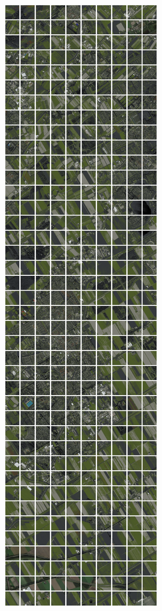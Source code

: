 <html>
<div>
<img src="https://github.com/HakkaTjakka/NL_TILE_MAP/blob/main/18/613/-1053/r.6130.-10530.png" height="44" width="44">
<img src="https://github.com/HakkaTjakka/NL_TILE_MAP/blob/main/18/613/-1053/r.6131.-10530.png" height="44" width="44">
<img src="https://github.com/HakkaTjakka/NL_TILE_MAP/blob/main/18/613/-1053/r.6132.-10530.png" height="44" width="44">
<img src="https://github.com/HakkaTjakka/NL_TILE_MAP/blob/main/18/613/-1053/r.6133.-10530.png" height="44" width="44">
<img src="https://github.com/HakkaTjakka/NL_TILE_MAP/blob/main/18/613/-1053/r.6134.-10530.png" height="44" width="44">
<img src="https://github.com/HakkaTjakka/NL_TILE_MAP/blob/main/18/613/-1053/r.6135.-10530.png" height="44" width="44">
<img src="https://github.com/HakkaTjakka/NL_TILE_MAP/blob/main/18/613/-1053/r.6136.-10530.png" height="44" width="44">
<img src="https://github.com/HakkaTjakka/NL_TILE_MAP/blob/main/18/613/-1053/r.6137.-10530.png" height="44" width="44">
<img src="https://github.com/HakkaTjakka/NL_TILE_MAP/blob/main/18/613/-1053/r.6138.-10530.png" height="44" width="44">
<img src="https://github.com/HakkaTjakka/NL_TILE_MAP/blob/main/18/613/-1053/r.6139.-10530.png" height="44" width="44">
<img src="https://github.com/HakkaTjakka/NL_TILE_MAP/blob/main/18/614/-1053/r.6140.-10530.png" height="44" width="44">
<img src="https://github.com/HakkaTjakka/NL_TILE_MAP/blob/main/18/614/-1053/r.6141.-10530.png" height="44" width="44">
<img src="https://github.com/HakkaTjakka/NL_TILE_MAP/blob/main/18/614/-1053/r.6142.-10530.png" height="44" width="44">
<img src="https://github.com/HakkaTjakka/NL_TILE_MAP/blob/main/18/614/-1053/r.6143.-10530.png" height="44" width="44">
<img src="https://github.com/HakkaTjakka/NL_TILE_MAP/blob/main/18/614/-1053/r.6144.-10530.png" height="44" width="44">
<img src="https://github.com/HakkaTjakka/NL_TILE_MAP/blob/main/18/614/-1053/r.6145.-10530.png" height="44" width="44">
<img src="https://github.com/HakkaTjakka/NL_TILE_MAP/blob/main/18/614/-1053/r.6146.-10530.png" height="44" width="44">
<img src="https://github.com/HakkaTjakka/NL_TILE_MAP/blob/main/18/614/-1053/r.6147.-10530.png" height="44" width="44">
<img src="https://github.com/HakkaTjakka/NL_TILE_MAP/blob/main/18/614/-1053/r.6148.-10530.png" height="44" width="44">
<img src="https://github.com/HakkaTjakka/NL_TILE_MAP/blob/main/18/614/-1053/r.6149.-10530.png" height="44" width="44">
<br>
<img src="https://github.com/HakkaTjakka/NL_TILE_MAP/blob/main/18/613/-1053/r.6130.-10529.png" height="44" width="44">
<img src="https://github.com/HakkaTjakka/NL_TILE_MAP/blob/main/18/613/-1053/r.6131.-10529.png" height="44" width="44">
<img src="https://github.com/HakkaTjakka/NL_TILE_MAP/blob/main/18/613/-1053/r.6132.-10529.png" height="44" width="44">
<img src="https://github.com/HakkaTjakka/NL_TILE_MAP/blob/main/18/613/-1053/r.6133.-10529.png" height="44" width="44">
<img src="https://github.com/HakkaTjakka/NL_TILE_MAP/blob/main/18/613/-1053/r.6134.-10529.png" height="44" width="44">
<img src="https://github.com/HakkaTjakka/NL_TILE_MAP/blob/main/18/613/-1053/r.6135.-10529.png" height="44" width="44">
<img src="https://github.com/HakkaTjakka/NL_TILE_MAP/blob/main/18/613/-1053/r.6136.-10529.png" height="44" width="44">
<img src="https://github.com/HakkaTjakka/NL_TILE_MAP/blob/main/18/613/-1053/r.6137.-10529.png" height="44" width="44">
<img src="https://github.com/HakkaTjakka/NL_TILE_MAP/blob/main/18/613/-1053/r.6138.-10529.png" height="44" width="44">
<img src="https://github.com/HakkaTjakka/NL_TILE_MAP/blob/main/18/613/-1053/r.6139.-10529.png" height="44" width="44">
<img src="https://github.com/HakkaTjakka/NL_TILE_MAP/blob/main/18/614/-1053/r.6140.-10529.png" height="44" width="44">
<img src="https://github.com/HakkaTjakka/NL_TILE_MAP/blob/main/18/614/-1053/r.6141.-10529.png" height="44" width="44">
<img src="https://github.com/HakkaTjakka/NL_TILE_MAP/blob/main/18/614/-1053/r.6142.-10529.png" height="44" width="44">
<img src="https://github.com/HakkaTjakka/NL_TILE_MAP/blob/main/18/614/-1053/r.6143.-10529.png" height="44" width="44">
<img src="https://github.com/HakkaTjakka/NL_TILE_MAP/blob/main/18/614/-1053/r.6144.-10529.png" height="44" width="44">
<img src="https://github.com/HakkaTjakka/NL_TILE_MAP/blob/main/18/614/-1053/r.6145.-10529.png" height="44" width="44">
<img src="https://github.com/HakkaTjakka/NL_TILE_MAP/blob/main/18/614/-1053/r.6146.-10529.png" height="44" width="44">
<img src="https://github.com/HakkaTjakka/NL_TILE_MAP/blob/main/18/614/-1053/r.6147.-10529.png" height="44" width="44">
<img src="https://github.com/HakkaTjakka/NL_TILE_MAP/blob/main/18/614/-1053/r.6148.-10529.png" height="44" width="44">
<img src="https://github.com/HakkaTjakka/NL_TILE_MAP/blob/main/18/614/-1053/r.6149.-10529.png" height="44" width="44">
<br>
<img src="https://github.com/HakkaTjakka/NL_TILE_MAP/blob/main/18/613/-1053/r.6130.-10528.png" height="44" width="44">
<img src="https://github.com/HakkaTjakka/NL_TILE_MAP/blob/main/18/613/-1053/r.6131.-10528.png" height="44" width="44">
<img src="https://github.com/HakkaTjakka/NL_TILE_MAP/blob/main/18/613/-1053/r.6132.-10528.png" height="44" width="44">
<img src="https://github.com/HakkaTjakka/NL_TILE_MAP/blob/main/18/613/-1053/r.6133.-10528.png" height="44" width="44">
<img src="https://github.com/HakkaTjakka/NL_TILE_MAP/blob/main/18/613/-1053/r.6134.-10528.png" height="44" width="44">
<img src="https://github.com/HakkaTjakka/NL_TILE_MAP/blob/main/18/613/-1053/r.6135.-10528.png" height="44" width="44">
<img src="https://github.com/HakkaTjakka/NL_TILE_MAP/blob/main/18/613/-1053/r.6136.-10528.png" height="44" width="44">
<img src="https://github.com/HakkaTjakka/NL_TILE_MAP/blob/main/18/613/-1053/r.6137.-10528.png" height="44" width="44">
<img src="https://github.com/HakkaTjakka/NL_TILE_MAP/blob/main/18/613/-1053/r.6138.-10528.png" height="44" width="44">
<img src="https://github.com/HakkaTjakka/NL_TILE_MAP/blob/main/18/613/-1053/r.6139.-10528.png" height="44" width="44">
<img src="https://github.com/HakkaTjakka/NL_TILE_MAP/blob/main/18/614/-1053/r.6140.-10528.png" height="44" width="44">
<img src="https://github.com/HakkaTjakka/NL_TILE_MAP/blob/main/18/614/-1053/r.6141.-10528.png" height="44" width="44">
<img src="https://github.com/HakkaTjakka/NL_TILE_MAP/blob/main/18/614/-1053/r.6142.-10528.png" height="44" width="44">
<img src="https://github.com/HakkaTjakka/NL_TILE_MAP/blob/main/18/614/-1053/r.6143.-10528.png" height="44" width="44">
<img src="https://github.com/HakkaTjakka/NL_TILE_MAP/blob/main/18/614/-1053/r.6144.-10528.png" height="44" width="44">
<img src="https://github.com/HakkaTjakka/NL_TILE_MAP/blob/main/18/614/-1053/r.6145.-10528.png" height="44" width="44">
<img src="https://github.com/HakkaTjakka/NL_TILE_MAP/blob/main/18/614/-1053/r.6146.-10528.png" height="44" width="44">
<img src="https://github.com/HakkaTjakka/NL_TILE_MAP/blob/main/18/614/-1053/r.6147.-10528.png" height="44" width="44">
<img src="https://github.com/HakkaTjakka/NL_TILE_MAP/blob/main/18/614/-1053/r.6148.-10528.png" height="44" width="44">
<img src="https://github.com/HakkaTjakka/NL_TILE_MAP/blob/main/18/614/-1053/r.6149.-10528.png" height="44" width="44">
<br>
<img src="https://github.com/HakkaTjakka/NL_TILE_MAP/blob/main/18/613/-1053/r.6130.-10527.png" height="44" width="44">
<img src="https://github.com/HakkaTjakka/NL_TILE_MAP/blob/main/18/613/-1053/r.6131.-10527.png" height="44" width="44">
<img src="https://github.com/HakkaTjakka/NL_TILE_MAP/blob/main/18/613/-1053/r.6132.-10527.png" height="44" width="44">
<img src="https://github.com/HakkaTjakka/NL_TILE_MAP/blob/main/18/613/-1053/r.6133.-10527.png" height="44" width="44">
<img src="https://github.com/HakkaTjakka/NL_TILE_MAP/blob/main/18/613/-1053/r.6134.-10527.png" height="44" width="44">
<img src="https://github.com/HakkaTjakka/NL_TILE_MAP/blob/main/18/613/-1053/r.6135.-10527.png" height="44" width="44">
<img src="https://github.com/HakkaTjakka/NL_TILE_MAP/blob/main/18/613/-1053/r.6136.-10527.png" height="44" width="44">
<img src="https://github.com/HakkaTjakka/NL_TILE_MAP/blob/main/18/613/-1053/r.6137.-10527.png" height="44" width="44">
<img src="https://github.com/HakkaTjakka/NL_TILE_MAP/blob/main/18/613/-1053/r.6138.-10527.png" height="44" width="44">
<img src="https://github.com/HakkaTjakka/NL_TILE_MAP/blob/main/18/613/-1053/r.6139.-10527.png" height="44" width="44">
<img src="https://github.com/HakkaTjakka/NL_TILE_MAP/blob/main/18/614/-1053/r.6140.-10527.png" height="44" width="44">
<img src="https://github.com/HakkaTjakka/NL_TILE_MAP/blob/main/18/614/-1053/r.6141.-10527.png" height="44" width="44">
<img src="https://github.com/HakkaTjakka/NL_TILE_MAP/blob/main/18/614/-1053/r.6142.-10527.png" height="44" width="44">
<img src="https://github.com/HakkaTjakka/NL_TILE_MAP/blob/main/18/614/-1053/r.6143.-10527.png" height="44" width="44">
<img src="https://github.com/HakkaTjakka/NL_TILE_MAP/blob/main/18/614/-1053/r.6144.-10527.png" height="44" width="44">
<img src="https://github.com/HakkaTjakka/NL_TILE_MAP/blob/main/18/614/-1053/r.6145.-10527.png" height="44" width="44">
<img src="https://github.com/HakkaTjakka/NL_TILE_MAP/blob/main/18/614/-1053/r.6146.-10527.png" height="44" width="44">
<img src="https://github.com/HakkaTjakka/NL_TILE_MAP/blob/main/18/614/-1053/r.6147.-10527.png" height="44" width="44">
<img src="https://github.com/HakkaTjakka/NL_TILE_MAP/blob/main/18/614/-1053/r.6148.-10527.png" height="44" width="44">
<img src="https://github.com/HakkaTjakka/NL_TILE_MAP/blob/main/18/614/-1053/r.6149.-10527.png" height="44" width="44">
<br>
<img src="https://github.com/HakkaTjakka/NL_TILE_MAP/blob/main/18/613/-1053/r.6130.-10526.png" height="44" width="44">
<img src="https://github.com/HakkaTjakka/NL_TILE_MAP/blob/main/18/613/-1053/r.6131.-10526.png" height="44" width="44">
<img src="https://github.com/HakkaTjakka/NL_TILE_MAP/blob/main/18/613/-1053/r.6132.-10526.png" height="44" width="44">
<img src="https://github.com/HakkaTjakka/NL_TILE_MAP/blob/main/18/613/-1053/r.6133.-10526.png" height="44" width="44">
<img src="https://github.com/HakkaTjakka/NL_TILE_MAP/blob/main/18/613/-1053/r.6134.-10526.png" height="44" width="44">
<img src="https://github.com/HakkaTjakka/NL_TILE_MAP/blob/main/18/613/-1053/r.6135.-10526.png" height="44" width="44">
<img src="https://github.com/HakkaTjakka/NL_TILE_MAP/blob/main/18/613/-1053/r.6136.-10526.png" height="44" width="44">
<img src="https://github.com/HakkaTjakka/NL_TILE_MAP/blob/main/18/613/-1053/r.6137.-10526.png" height="44" width="44">
<img src="https://github.com/HakkaTjakka/NL_TILE_MAP/blob/main/18/613/-1053/r.6138.-10526.png" height="44" width="44">
<img src="https://github.com/HakkaTjakka/NL_TILE_MAP/blob/main/18/613/-1053/r.6139.-10526.png" height="44" width="44">
<img src="https://github.com/HakkaTjakka/NL_TILE_MAP/blob/main/18/614/-1053/r.6140.-10526.png" height="44" width="44">
<img src="https://github.com/HakkaTjakka/NL_TILE_MAP/blob/main/18/614/-1053/r.6141.-10526.png" height="44" width="44">
<img src="https://github.com/HakkaTjakka/NL_TILE_MAP/blob/main/18/614/-1053/r.6142.-10526.png" height="44" width="44">
<img src="https://github.com/HakkaTjakka/NL_TILE_MAP/blob/main/18/614/-1053/r.6143.-10526.png" height="44" width="44">
<img src="https://github.com/HakkaTjakka/NL_TILE_MAP/blob/main/18/614/-1053/r.6144.-10526.png" height="44" width="44">
<img src="https://github.com/HakkaTjakka/NL_TILE_MAP/blob/main/18/614/-1053/r.6145.-10526.png" height="44" width="44">
<img src="https://github.com/HakkaTjakka/NL_TILE_MAP/blob/main/18/614/-1053/r.6146.-10526.png" height="44" width="44">
<img src="https://github.com/HakkaTjakka/NL_TILE_MAP/blob/main/18/614/-1053/r.6147.-10526.png" height="44" width="44">
<img src="https://github.com/HakkaTjakka/NL_TILE_MAP/blob/main/18/614/-1053/r.6148.-10526.png" height="44" width="44">
<img src="https://github.com/HakkaTjakka/NL_TILE_MAP/blob/main/18/614/-1053/r.6149.-10526.png" height="44" width="44">
<br>
<img src="https://github.com/HakkaTjakka/NL_TILE_MAP/blob/main/18/613/-1053/r.6130.-10525.png" height="44" width="44">
<img src="https://github.com/HakkaTjakka/NL_TILE_MAP/blob/main/18/613/-1053/r.6131.-10525.png" height="44" width="44">
<img src="https://github.com/HakkaTjakka/NL_TILE_MAP/blob/main/18/613/-1053/r.6132.-10525.png" height="44" width="44">
<img src="https://github.com/HakkaTjakka/NL_TILE_MAP/blob/main/18/613/-1053/r.6133.-10525.png" height="44" width="44">
<img src="https://github.com/HakkaTjakka/NL_TILE_MAP/blob/main/18/613/-1053/r.6134.-10525.png" height="44" width="44">
<img src="https://github.com/HakkaTjakka/NL_TILE_MAP/blob/main/18/613/-1053/r.6135.-10525.png" height="44" width="44">
<img src="https://github.com/HakkaTjakka/NL_TILE_MAP/blob/main/18/613/-1053/r.6136.-10525.png" height="44" width="44">
<img src="https://github.com/HakkaTjakka/NL_TILE_MAP/blob/main/18/613/-1053/r.6137.-10525.png" height="44" width="44">
<img src="https://github.com/HakkaTjakka/NL_TILE_MAP/blob/main/18/613/-1053/r.6138.-10525.png" height="44" width="44">
<img src="https://github.com/HakkaTjakka/NL_TILE_MAP/blob/main/18/613/-1053/r.6139.-10525.png" height="44" width="44">
<img src="https://github.com/HakkaTjakka/NL_TILE_MAP/blob/main/18/614/-1053/r.6140.-10525.png" height="44" width="44">
<img src="https://github.com/HakkaTjakka/NL_TILE_MAP/blob/main/18/614/-1053/r.6141.-10525.png" height="44" width="44">
<img src="https://github.com/HakkaTjakka/NL_TILE_MAP/blob/main/18/614/-1053/r.6142.-10525.png" height="44" width="44">
<img src="https://github.com/HakkaTjakka/NL_TILE_MAP/blob/main/18/614/-1053/r.6143.-10525.png" height="44" width="44">
<img src="https://github.com/HakkaTjakka/NL_TILE_MAP/blob/main/18/614/-1053/r.6144.-10525.png" height="44" width="44">
<img src="https://github.com/HakkaTjakka/NL_TILE_MAP/blob/main/18/614/-1053/r.6145.-10525.png" height="44" width="44">
<img src="https://github.com/HakkaTjakka/NL_TILE_MAP/blob/main/18/614/-1053/r.6146.-10525.png" height="44" width="44">
<img src="https://github.com/HakkaTjakka/NL_TILE_MAP/blob/main/18/614/-1053/r.6147.-10525.png" height="44" width="44">
<img src="https://github.com/HakkaTjakka/NL_TILE_MAP/blob/main/18/614/-1053/r.6148.-10525.png" height="44" width="44">
<img src="https://github.com/HakkaTjakka/NL_TILE_MAP/blob/main/18/614/-1053/r.6149.-10525.png" height="44" width="44">
<br>
<img src="https://github.com/HakkaTjakka/NL_TILE_MAP/blob/main/18/613/-1053/r.6130.-10524.png" height="44" width="44">
<img src="https://github.com/HakkaTjakka/NL_TILE_MAP/blob/main/18/613/-1053/r.6131.-10524.png" height="44" width="44">
<img src="https://github.com/HakkaTjakka/NL_TILE_MAP/blob/main/18/613/-1053/r.6132.-10524.png" height="44" width="44">
<img src="https://github.com/HakkaTjakka/NL_TILE_MAP/blob/main/18/613/-1053/r.6133.-10524.png" height="44" width="44">
<img src="https://github.com/HakkaTjakka/NL_TILE_MAP/blob/main/18/613/-1053/r.6134.-10524.png" height="44" width="44">
<img src="https://github.com/HakkaTjakka/NL_TILE_MAP/blob/main/18/613/-1053/r.6135.-10524.png" height="44" width="44">
<img src="https://github.com/HakkaTjakka/NL_TILE_MAP/blob/main/18/613/-1053/r.6136.-10524.png" height="44" width="44">
<img src="https://github.com/HakkaTjakka/NL_TILE_MAP/blob/main/18/613/-1053/r.6137.-10524.png" height="44" width="44">
<img src="https://github.com/HakkaTjakka/NL_TILE_MAP/blob/main/18/613/-1053/r.6138.-10524.png" height="44" width="44">
<img src="https://github.com/HakkaTjakka/NL_TILE_MAP/blob/main/18/613/-1053/r.6139.-10524.png" height="44" width="44">
<img src="https://github.com/HakkaTjakka/NL_TILE_MAP/blob/main/18/614/-1053/r.6140.-10524.png" height="44" width="44">
<img src="https://github.com/HakkaTjakka/NL_TILE_MAP/blob/main/18/614/-1053/r.6141.-10524.png" height="44" width="44">
<img src="https://github.com/HakkaTjakka/NL_TILE_MAP/blob/main/18/614/-1053/r.6142.-10524.png" height="44" width="44">
<img src="https://github.com/HakkaTjakka/NL_TILE_MAP/blob/main/18/614/-1053/r.6143.-10524.png" height="44" width="44">
<img src="https://github.com/HakkaTjakka/NL_TILE_MAP/blob/main/18/614/-1053/r.6144.-10524.png" height="44" width="44">
<img src="https://github.com/HakkaTjakka/NL_TILE_MAP/blob/main/18/614/-1053/r.6145.-10524.png" height="44" width="44">
<img src="https://github.com/HakkaTjakka/NL_TILE_MAP/blob/main/18/614/-1053/r.6146.-10524.png" height="44" width="44">
<img src="https://github.com/HakkaTjakka/NL_TILE_MAP/blob/main/18/614/-1053/r.6147.-10524.png" height="44" width="44">
<img src="https://github.com/HakkaTjakka/NL_TILE_MAP/blob/main/18/614/-1053/r.6148.-10524.png" height="44" width="44">
<img src="https://github.com/HakkaTjakka/NL_TILE_MAP/blob/main/18/614/-1053/r.6149.-10524.png" height="44" width="44">
<br>
<img src="https://github.com/HakkaTjakka/NL_TILE_MAP/blob/main/18/613/-1053/r.6130.-10523.png" height="44" width="44">
<img src="https://github.com/HakkaTjakka/NL_TILE_MAP/blob/main/18/613/-1053/r.6131.-10523.png" height="44" width="44">
<img src="https://github.com/HakkaTjakka/NL_TILE_MAP/blob/main/18/613/-1053/r.6132.-10523.png" height="44" width="44">
<img src="https://github.com/HakkaTjakka/NL_TILE_MAP/blob/main/18/613/-1053/r.6133.-10523.png" height="44" width="44">
<img src="https://github.com/HakkaTjakka/NL_TILE_MAP/blob/main/18/613/-1053/r.6134.-10523.png" height="44" width="44">
<img src="https://github.com/HakkaTjakka/NL_TILE_MAP/blob/main/18/613/-1053/r.6135.-10523.png" height="44" width="44">
<img src="https://github.com/HakkaTjakka/NL_TILE_MAP/blob/main/18/613/-1053/r.6136.-10523.png" height="44" width="44">
<img src="https://github.com/HakkaTjakka/NL_TILE_MAP/blob/main/18/613/-1053/r.6137.-10523.png" height="44" width="44">
<img src="https://github.com/HakkaTjakka/NL_TILE_MAP/blob/main/18/613/-1053/r.6138.-10523.png" height="44" width="44">
<img src="https://github.com/HakkaTjakka/NL_TILE_MAP/blob/main/18/613/-1053/r.6139.-10523.png" height="44" width="44">
<img src="https://github.com/HakkaTjakka/NL_TILE_MAP/blob/main/18/614/-1053/r.6140.-10523.png" height="44" width="44">
<img src="https://github.com/HakkaTjakka/NL_TILE_MAP/blob/main/18/614/-1053/r.6141.-10523.png" height="44" width="44">
<img src="https://github.com/HakkaTjakka/NL_TILE_MAP/blob/main/18/614/-1053/r.6142.-10523.png" height="44" width="44">
<img src="https://github.com/HakkaTjakka/NL_TILE_MAP/blob/main/18/614/-1053/r.6143.-10523.png" height="44" width="44">
<img src="https://github.com/HakkaTjakka/NL_TILE_MAP/blob/main/18/614/-1053/r.6144.-10523.png" height="44" width="44">
<img src="https://github.com/HakkaTjakka/NL_TILE_MAP/blob/main/18/614/-1053/r.6145.-10523.png" height="44" width="44">
<img src="https://github.com/HakkaTjakka/NL_TILE_MAP/blob/main/18/614/-1053/r.6146.-10523.png" height="44" width="44">
<img src="https://github.com/HakkaTjakka/NL_TILE_MAP/blob/main/18/614/-1053/r.6147.-10523.png" height="44" width="44">
<img src="https://github.com/HakkaTjakka/NL_TILE_MAP/blob/main/18/614/-1053/r.6148.-10523.png" height="44" width="44">
<img src="https://github.com/HakkaTjakka/NL_TILE_MAP/blob/main/18/614/-1053/r.6149.-10523.png" height="44" width="44">
<br>
<img src="https://github.com/HakkaTjakka/NL_TILE_MAP/blob/main/18/613/-1053/r.6130.-10522.png" height="44" width="44">
<img src="https://github.com/HakkaTjakka/NL_TILE_MAP/blob/main/18/613/-1053/r.6131.-10522.png" height="44" width="44">
<img src="https://github.com/HakkaTjakka/NL_TILE_MAP/blob/main/18/613/-1053/r.6132.-10522.png" height="44" width="44">
<img src="https://github.com/HakkaTjakka/NL_TILE_MAP/blob/main/18/613/-1053/r.6133.-10522.png" height="44" width="44">
<img src="https://github.com/HakkaTjakka/NL_TILE_MAP/blob/main/18/613/-1053/r.6134.-10522.png" height="44" width="44">
<img src="https://github.com/HakkaTjakka/NL_TILE_MAP/blob/main/18/613/-1053/r.6135.-10522.png" height="44" width="44">
<img src="https://github.com/HakkaTjakka/NL_TILE_MAP/blob/main/18/613/-1053/r.6136.-10522.png" height="44" width="44">
<img src="https://github.com/HakkaTjakka/NL_TILE_MAP/blob/main/18/613/-1053/r.6137.-10522.png" height="44" width="44">
<img src="https://github.com/HakkaTjakka/NL_TILE_MAP/blob/main/18/613/-1053/r.6138.-10522.png" height="44" width="44">
<img src="https://github.com/HakkaTjakka/NL_TILE_MAP/blob/main/18/613/-1053/r.6139.-10522.png" height="44" width="44">
<img src="https://github.com/HakkaTjakka/NL_TILE_MAP/blob/main/18/614/-1053/r.6140.-10522.png" height="44" width="44">
<img src="https://github.com/HakkaTjakka/NL_TILE_MAP/blob/main/18/614/-1053/r.6141.-10522.png" height="44" width="44">
<img src="https://github.com/HakkaTjakka/NL_TILE_MAP/blob/main/18/614/-1053/r.6142.-10522.png" height="44" width="44">
<img src="https://github.com/HakkaTjakka/NL_TILE_MAP/blob/main/18/614/-1053/r.6143.-10522.png" height="44" width="44">
<img src="https://github.com/HakkaTjakka/NL_TILE_MAP/blob/main/18/614/-1053/r.6144.-10522.png" height="44" width="44">
<img src="https://github.com/HakkaTjakka/NL_TILE_MAP/blob/main/18/614/-1053/r.6145.-10522.png" height="44" width="44">
<img src="https://github.com/HakkaTjakka/NL_TILE_MAP/blob/main/18/614/-1053/r.6146.-10522.png" height="44" width="44">
<img src="https://github.com/HakkaTjakka/NL_TILE_MAP/blob/main/18/614/-1053/r.6147.-10522.png" height="44" width="44">
<img src="https://github.com/HakkaTjakka/NL_TILE_MAP/blob/main/18/614/-1053/r.6148.-10522.png" height="44" width="44">
<img src="https://github.com/HakkaTjakka/NL_TILE_MAP/blob/main/18/614/-1053/r.6149.-10522.png" height="44" width="44">
<br>
<img src="https://github.com/HakkaTjakka/NL_TILE_MAP/blob/main/18/613/-1053/r.6130.-10521.png" height="44" width="44">
<img src="https://github.com/HakkaTjakka/NL_TILE_MAP/blob/main/18/613/-1053/r.6131.-10521.png" height="44" width="44">
<img src="https://github.com/HakkaTjakka/NL_TILE_MAP/blob/main/18/613/-1053/r.6132.-10521.png" height="44" width="44">
<img src="https://github.com/HakkaTjakka/NL_TILE_MAP/blob/main/18/613/-1053/r.6133.-10521.png" height="44" width="44">
<img src="https://github.com/HakkaTjakka/NL_TILE_MAP/blob/main/18/613/-1053/r.6134.-10521.png" height="44" width="44">
<img src="https://github.com/HakkaTjakka/NL_TILE_MAP/blob/main/18/613/-1053/r.6135.-10521.png" height="44" width="44">
<img src="https://github.com/HakkaTjakka/NL_TILE_MAP/blob/main/18/613/-1053/r.6136.-10521.png" height="44" width="44">
<img src="https://github.com/HakkaTjakka/NL_TILE_MAP/blob/main/18/613/-1053/r.6137.-10521.png" height="44" width="44">
<img src="https://github.com/HakkaTjakka/NL_TILE_MAP/blob/main/18/613/-1053/r.6138.-10521.png" height="44" width="44">
<img src="https://github.com/HakkaTjakka/NL_TILE_MAP/blob/main/18/613/-1053/r.6139.-10521.png" height="44" width="44">
<img src="https://github.com/HakkaTjakka/NL_TILE_MAP/blob/main/18/614/-1053/r.6140.-10521.png" height="44" width="44">
<img src="https://github.com/HakkaTjakka/NL_TILE_MAP/blob/main/18/614/-1053/r.6141.-10521.png" height="44" width="44">
<img src="https://github.com/HakkaTjakka/NL_TILE_MAP/blob/main/18/614/-1053/r.6142.-10521.png" height="44" width="44">
<img src="https://github.com/HakkaTjakka/NL_TILE_MAP/blob/main/18/614/-1053/r.6143.-10521.png" height="44" width="44">
<img src="https://github.com/HakkaTjakka/NL_TILE_MAP/blob/main/18/614/-1053/r.6144.-10521.png" height="44" width="44">
<img src="https://github.com/HakkaTjakka/NL_TILE_MAP/blob/main/18/614/-1053/r.6145.-10521.png" height="44" width="44">
<img src="https://github.com/HakkaTjakka/NL_TILE_MAP/blob/main/18/614/-1053/r.6146.-10521.png" height="44" width="44">
<img src="https://github.com/HakkaTjakka/NL_TILE_MAP/blob/main/18/614/-1053/r.6147.-10521.png" height="44" width="44">
<img src="https://github.com/HakkaTjakka/NL_TILE_MAP/blob/main/18/614/-1053/r.6148.-10521.png" height="44" width="44">
<img src="https://github.com/HakkaTjakka/NL_TILE_MAP/blob/main/18/614/-1053/r.6149.-10521.png" height="44" width="44">
<br>
<img src="https://github.com/HakkaTjakka/NL_TILE_MAP/blob/main/18/613/-1052/r.6130.-10520.png" height="44" width="44">
<img src="https://github.com/HakkaTjakka/NL_TILE_MAP/blob/main/18/613/-1052/r.6131.-10520.png" height="44" width="44">
<img src="https://github.com/HakkaTjakka/NL_TILE_MAP/blob/main/18/613/-1052/r.6132.-10520.png" height="44" width="44">
<img src="https://github.com/HakkaTjakka/NL_TILE_MAP/blob/main/18/613/-1052/r.6133.-10520.png" height="44" width="44">
<img src="https://github.com/HakkaTjakka/NL_TILE_MAP/blob/main/18/613/-1052/r.6134.-10520.png" height="44" width="44">
<img src="https://github.com/HakkaTjakka/NL_TILE_MAP/blob/main/18/613/-1052/r.6135.-10520.png" height="44" width="44">
<img src="https://github.com/HakkaTjakka/NL_TILE_MAP/blob/main/18/613/-1052/r.6136.-10520.png" height="44" width="44">
<img src="https://github.com/HakkaTjakka/NL_TILE_MAP/blob/main/18/613/-1052/r.6137.-10520.png" height="44" width="44">
<img src="https://github.com/HakkaTjakka/NL_TILE_MAP/blob/main/18/613/-1052/r.6138.-10520.png" height="44" width="44">
<img src="https://github.com/HakkaTjakka/NL_TILE_MAP/blob/main/18/613/-1052/r.6139.-10520.png" height="44" width="44">
<img src="https://github.com/HakkaTjakka/NL_TILE_MAP/blob/main/18/614/-1052/r.6140.-10520.png" height="44" width="44">
<img src="https://github.com/HakkaTjakka/NL_TILE_MAP/blob/main/18/614/-1052/r.6141.-10520.png" height="44" width="44">
<img src="https://github.com/HakkaTjakka/NL_TILE_MAP/blob/main/18/614/-1052/r.6142.-10520.png" height="44" width="44">
<img src="https://github.com/HakkaTjakka/NL_TILE_MAP/blob/main/18/614/-1052/r.6143.-10520.png" height="44" width="44">
<img src="https://github.com/HakkaTjakka/NL_TILE_MAP/blob/main/18/614/-1052/r.6144.-10520.png" height="44" width="44">
<img src="https://github.com/HakkaTjakka/NL_TILE_MAP/blob/main/18/614/-1052/r.6145.-10520.png" height="44" width="44">
<img src="https://github.com/HakkaTjakka/NL_TILE_MAP/blob/main/18/614/-1052/r.6146.-10520.png" height="44" width="44">
<img src="https://github.com/HakkaTjakka/NL_TILE_MAP/blob/main/18/614/-1052/r.6147.-10520.png" height="44" width="44">
<img src="https://github.com/HakkaTjakka/NL_TILE_MAP/blob/main/18/614/-1052/r.6148.-10520.png" height="44" width="44">
<img src="https://github.com/HakkaTjakka/NL_TILE_MAP/blob/main/18/614/-1052/r.6149.-10520.png" height="44" width="44">
<br>
<img src="https://github.com/HakkaTjakka/NL_TILE_MAP/blob/main/18/613/-1052/r.6130.-10519.png" height="44" width="44">
<img src="https://github.com/HakkaTjakka/NL_TILE_MAP/blob/main/18/613/-1052/r.6131.-10519.png" height="44" width="44">
<img src="https://github.com/HakkaTjakka/NL_TILE_MAP/blob/main/18/613/-1052/r.6132.-10519.png" height="44" width="44">
<img src="https://github.com/HakkaTjakka/NL_TILE_MAP/blob/main/18/613/-1052/r.6133.-10519.png" height="44" width="44">
<img src="https://github.com/HakkaTjakka/NL_TILE_MAP/blob/main/18/613/-1052/r.6134.-10519.png" height="44" width="44">
<img src="https://github.com/HakkaTjakka/NL_TILE_MAP/blob/main/18/613/-1052/r.6135.-10519.png" height="44" width="44">
<img src="https://github.com/HakkaTjakka/NL_TILE_MAP/blob/main/18/613/-1052/r.6136.-10519.png" height="44" width="44">
<img src="https://github.com/HakkaTjakka/NL_TILE_MAP/blob/main/18/613/-1052/r.6137.-10519.png" height="44" width="44">
<img src="https://github.com/HakkaTjakka/NL_TILE_MAP/blob/main/18/613/-1052/r.6138.-10519.png" height="44" width="44">
<img src="https://github.com/HakkaTjakka/NL_TILE_MAP/blob/main/18/613/-1052/r.6139.-10519.png" height="44" width="44">
<img src="https://github.com/HakkaTjakka/NL_TILE_MAP/blob/main/18/614/-1052/r.6140.-10519.png" height="44" width="44">
<img src="https://github.com/HakkaTjakka/NL_TILE_MAP/blob/main/18/614/-1052/r.6141.-10519.png" height="44" width="44">
<img src="https://github.com/HakkaTjakka/NL_TILE_MAP/blob/main/18/614/-1052/r.6142.-10519.png" height="44" width="44">
<img src="https://github.com/HakkaTjakka/NL_TILE_MAP/blob/main/18/614/-1052/r.6143.-10519.png" height="44" width="44">
<img src="https://github.com/HakkaTjakka/NL_TILE_MAP/blob/main/18/614/-1052/r.6144.-10519.png" height="44" width="44">
<img src="https://github.com/HakkaTjakka/NL_TILE_MAP/blob/main/18/614/-1052/r.6145.-10519.png" height="44" width="44">
<img src="https://github.com/HakkaTjakka/NL_TILE_MAP/blob/main/18/614/-1052/r.6146.-10519.png" height="44" width="44">
<img src="https://github.com/HakkaTjakka/NL_TILE_MAP/blob/main/18/614/-1052/r.6147.-10519.png" height="44" width="44">
<img src="https://github.com/HakkaTjakka/NL_TILE_MAP/blob/main/18/614/-1052/r.6148.-10519.png" height="44" width="44">
<img src="https://github.com/HakkaTjakka/NL_TILE_MAP/blob/main/18/614/-1052/r.6149.-10519.png" height="44" width="44">
<br>
<img src="https://github.com/HakkaTjakka/NL_TILE_MAP/blob/main/18/613/-1052/r.6130.-10518.png" height="44" width="44">
<img src="https://github.com/HakkaTjakka/NL_TILE_MAP/blob/main/18/613/-1052/r.6131.-10518.png" height="44" width="44">
<img src="https://github.com/HakkaTjakka/NL_TILE_MAP/blob/main/18/613/-1052/r.6132.-10518.png" height="44" width="44">
<img src="https://github.com/HakkaTjakka/NL_TILE_MAP/blob/main/18/613/-1052/r.6133.-10518.png" height="44" width="44">
<img src="https://github.com/HakkaTjakka/NL_TILE_MAP/blob/main/18/613/-1052/r.6134.-10518.png" height="44" width="44">
<img src="https://github.com/HakkaTjakka/NL_TILE_MAP/blob/main/18/613/-1052/r.6135.-10518.png" height="44" width="44">
<img src="https://github.com/HakkaTjakka/NL_TILE_MAP/blob/main/18/613/-1052/r.6136.-10518.png" height="44" width="44">
<img src="https://github.com/HakkaTjakka/NL_TILE_MAP/blob/main/18/613/-1052/r.6137.-10518.png" height="44" width="44">
<img src="https://github.com/HakkaTjakka/NL_TILE_MAP/blob/main/18/613/-1052/r.6138.-10518.png" height="44" width="44">
<img src="https://github.com/HakkaTjakka/NL_TILE_MAP/blob/main/18/613/-1052/r.6139.-10518.png" height="44" width="44">
<img src="https://github.com/HakkaTjakka/NL_TILE_MAP/blob/main/18/614/-1052/r.6140.-10518.png" height="44" width="44">
<img src="https://github.com/HakkaTjakka/NL_TILE_MAP/blob/main/18/614/-1052/r.6141.-10518.png" height="44" width="44">
<img src="https://github.com/HakkaTjakka/NL_TILE_MAP/blob/main/18/614/-1052/r.6142.-10518.png" height="44" width="44">
<img src="https://github.com/HakkaTjakka/NL_TILE_MAP/blob/main/18/614/-1052/r.6143.-10518.png" height="44" width="44">
<img src="https://github.com/HakkaTjakka/NL_TILE_MAP/blob/main/18/614/-1052/r.6144.-10518.png" height="44" width="44">
<img src="https://github.com/HakkaTjakka/NL_TILE_MAP/blob/main/18/614/-1052/r.6145.-10518.png" height="44" width="44">
<img src="https://github.com/HakkaTjakka/NL_TILE_MAP/blob/main/18/614/-1052/r.6146.-10518.png" height="44" width="44">
<img src="https://github.com/HakkaTjakka/NL_TILE_MAP/blob/main/18/614/-1052/r.6147.-10518.png" height="44" width="44">
<img src="https://github.com/HakkaTjakka/NL_TILE_MAP/blob/main/18/614/-1052/r.6148.-10518.png" height="44" width="44">
<img src="https://github.com/HakkaTjakka/NL_TILE_MAP/blob/main/18/614/-1052/r.6149.-10518.png" height="44" width="44">
<br>
<img src="https://github.com/HakkaTjakka/NL_TILE_MAP/blob/main/18/613/-1052/r.6130.-10517.png" height="44" width="44">
<img src="https://github.com/HakkaTjakka/NL_TILE_MAP/blob/main/18/613/-1052/r.6131.-10517.png" height="44" width="44">
<img src="https://github.com/HakkaTjakka/NL_TILE_MAP/blob/main/18/613/-1052/r.6132.-10517.png" height="44" width="44">
<img src="https://github.com/HakkaTjakka/NL_TILE_MAP/blob/main/18/613/-1052/r.6133.-10517.png" height="44" width="44">
<img src="https://github.com/HakkaTjakka/NL_TILE_MAP/blob/main/18/613/-1052/r.6134.-10517.png" height="44" width="44">
<img src="https://github.com/HakkaTjakka/NL_TILE_MAP/blob/main/18/613/-1052/r.6135.-10517.png" height="44" width="44">
<img src="https://github.com/HakkaTjakka/NL_TILE_MAP/blob/main/18/613/-1052/r.6136.-10517.png" height="44" width="44">
<img src="https://github.com/HakkaTjakka/NL_TILE_MAP/blob/main/18/613/-1052/r.6137.-10517.png" height="44" width="44">
<img src="https://github.com/HakkaTjakka/NL_TILE_MAP/blob/main/18/613/-1052/r.6138.-10517.png" height="44" width="44">
<img src="https://github.com/HakkaTjakka/NL_TILE_MAP/blob/main/18/613/-1052/r.6139.-10517.png" height="44" width="44">
<img src="https://github.com/HakkaTjakka/NL_TILE_MAP/blob/main/18/614/-1052/r.6140.-10517.png" height="44" width="44">
<img src="https://github.com/HakkaTjakka/NL_TILE_MAP/blob/main/18/614/-1052/r.6141.-10517.png" height="44" width="44">
<img src="https://github.com/HakkaTjakka/NL_TILE_MAP/blob/main/18/614/-1052/r.6142.-10517.png" height="44" width="44">
<img src="https://github.com/HakkaTjakka/NL_TILE_MAP/blob/main/18/614/-1052/r.6143.-10517.png" height="44" width="44">
<img src="https://github.com/HakkaTjakka/NL_TILE_MAP/blob/main/18/614/-1052/r.6144.-10517.png" height="44" width="44">
<img src="https://github.com/HakkaTjakka/NL_TILE_MAP/blob/main/18/614/-1052/r.6145.-10517.png" height="44" width="44">
<img src="https://github.com/HakkaTjakka/NL_TILE_MAP/blob/main/18/614/-1052/r.6146.-10517.png" height="44" width="44">
<img src="https://github.com/HakkaTjakka/NL_TILE_MAP/blob/main/18/614/-1052/r.6147.-10517.png" height="44" width="44">
<img src="https://github.com/HakkaTjakka/NL_TILE_MAP/blob/main/18/614/-1052/r.6148.-10517.png" height="44" width="44">
<img src="https://github.com/HakkaTjakka/NL_TILE_MAP/blob/main/18/614/-1052/r.6149.-10517.png" height="44" width="44">
<br>
<img src="https://github.com/HakkaTjakka/NL_TILE_MAP/blob/main/18/613/-1052/r.6130.-10516.png" height="44" width="44">
<img src="https://github.com/HakkaTjakka/NL_TILE_MAP/blob/main/18/613/-1052/r.6131.-10516.png" height="44" width="44">
<img src="https://github.com/HakkaTjakka/NL_TILE_MAP/blob/main/18/613/-1052/r.6132.-10516.png" height="44" width="44">
<img src="https://github.com/HakkaTjakka/NL_TILE_MAP/blob/main/18/613/-1052/r.6133.-10516.png" height="44" width="44">
<img src="https://github.com/HakkaTjakka/NL_TILE_MAP/blob/main/18/613/-1052/r.6134.-10516.png" height="44" width="44">
<img src="https://github.com/HakkaTjakka/NL_TILE_MAP/blob/main/18/613/-1052/r.6135.-10516.png" height="44" width="44">
<img src="https://github.com/HakkaTjakka/NL_TILE_MAP/blob/main/18/613/-1052/r.6136.-10516.png" height="44" width="44">
<img src="https://github.com/HakkaTjakka/NL_TILE_MAP/blob/main/18/613/-1052/r.6137.-10516.png" height="44" width="44">
<img src="https://github.com/HakkaTjakka/NL_TILE_MAP/blob/main/18/613/-1052/r.6138.-10516.png" height="44" width="44">
<img src="https://github.com/HakkaTjakka/NL_TILE_MAP/blob/main/18/613/-1052/r.6139.-10516.png" height="44" width="44">
<img src="https://github.com/HakkaTjakka/NL_TILE_MAP/blob/main/18/614/-1052/r.6140.-10516.png" height="44" width="44">
<img src="https://github.com/HakkaTjakka/NL_TILE_MAP/blob/main/18/614/-1052/r.6141.-10516.png" height="44" width="44">
<img src="https://github.com/HakkaTjakka/NL_TILE_MAP/blob/main/18/614/-1052/r.6142.-10516.png" height="44" width="44">
<img src="https://github.com/HakkaTjakka/NL_TILE_MAP/blob/main/18/614/-1052/r.6143.-10516.png" height="44" width="44">
<img src="https://github.com/HakkaTjakka/NL_TILE_MAP/blob/main/18/614/-1052/r.6144.-10516.png" height="44" width="44">
<img src="https://github.com/HakkaTjakka/NL_TILE_MAP/blob/main/18/614/-1052/r.6145.-10516.png" height="44" width="44">
<img src="https://github.com/HakkaTjakka/NL_TILE_MAP/blob/main/18/614/-1052/r.6146.-10516.png" height="44" width="44">
<img src="https://github.com/HakkaTjakka/NL_TILE_MAP/blob/main/18/614/-1052/r.6147.-10516.png" height="44" width="44">
<img src="https://github.com/HakkaTjakka/NL_TILE_MAP/blob/main/18/614/-1052/r.6148.-10516.png" height="44" width="44">
<img src="https://github.com/HakkaTjakka/NL_TILE_MAP/blob/main/18/614/-1052/r.6149.-10516.png" height="44" width="44">
<br>
<img src="https://github.com/HakkaTjakka/NL_TILE_MAP/blob/main/18/613/-1052/r.6130.-10515.png" height="44" width="44">
<img src="https://github.com/HakkaTjakka/NL_TILE_MAP/blob/main/18/613/-1052/r.6131.-10515.png" height="44" width="44">
<img src="https://github.com/HakkaTjakka/NL_TILE_MAP/blob/main/18/613/-1052/r.6132.-10515.png" height="44" width="44">
<img src="https://github.com/HakkaTjakka/NL_TILE_MAP/blob/main/18/613/-1052/r.6133.-10515.png" height="44" width="44">
<img src="https://github.com/HakkaTjakka/NL_TILE_MAP/blob/main/18/613/-1052/r.6134.-10515.png" height="44" width="44">
<img src="https://github.com/HakkaTjakka/NL_TILE_MAP/blob/main/18/613/-1052/r.6135.-10515.png" height="44" width="44">
<img src="https://github.com/HakkaTjakka/NL_TILE_MAP/blob/main/18/613/-1052/r.6136.-10515.png" height="44" width="44">
<img src="https://github.com/HakkaTjakka/NL_TILE_MAP/blob/main/18/613/-1052/r.6137.-10515.png" height="44" width="44">
<img src="https://github.com/HakkaTjakka/NL_TILE_MAP/blob/main/18/613/-1052/r.6138.-10515.png" height="44" width="44">
<img src="https://github.com/HakkaTjakka/NL_TILE_MAP/blob/main/18/613/-1052/r.6139.-10515.png" height="44" width="44">
<img src="https://github.com/HakkaTjakka/NL_TILE_MAP/blob/main/18/614/-1052/r.6140.-10515.png" height="44" width="44">
<img src="https://github.com/HakkaTjakka/NL_TILE_MAP/blob/main/18/614/-1052/r.6141.-10515.png" height="44" width="44">
<img src="https://github.com/HakkaTjakka/NL_TILE_MAP/blob/main/18/614/-1052/r.6142.-10515.png" height="44" width="44">
<img src="https://github.com/HakkaTjakka/NL_TILE_MAP/blob/main/18/614/-1052/r.6143.-10515.png" height="44" width="44">
<img src="https://github.com/HakkaTjakka/NL_TILE_MAP/blob/main/18/614/-1052/r.6144.-10515.png" height="44" width="44">
<img src="https://github.com/HakkaTjakka/NL_TILE_MAP/blob/main/18/614/-1052/r.6145.-10515.png" height="44" width="44">
<img src="https://github.com/HakkaTjakka/NL_TILE_MAP/blob/main/18/614/-1052/r.6146.-10515.png" height="44" width="44">
<img src="https://github.com/HakkaTjakka/NL_TILE_MAP/blob/main/18/614/-1052/r.6147.-10515.png" height="44" width="44">
<img src="https://github.com/HakkaTjakka/NL_TILE_MAP/blob/main/18/614/-1052/r.6148.-10515.png" height="44" width="44">
<img src="https://github.com/HakkaTjakka/NL_TILE_MAP/blob/main/18/614/-1052/r.6149.-10515.png" height="44" width="44">
<br>
<img src="https://github.com/HakkaTjakka/NL_TILE_MAP/blob/main/18/613/-1052/r.6130.-10514.png" height="44" width="44">
<img src="https://github.com/HakkaTjakka/NL_TILE_MAP/blob/main/18/613/-1052/r.6131.-10514.png" height="44" width="44">
<img src="https://github.com/HakkaTjakka/NL_TILE_MAP/blob/main/18/613/-1052/r.6132.-10514.png" height="44" width="44">
<img src="https://github.com/HakkaTjakka/NL_TILE_MAP/blob/main/18/613/-1052/r.6133.-10514.png" height="44" width="44">
<img src="https://github.com/HakkaTjakka/NL_TILE_MAP/blob/main/18/613/-1052/r.6134.-10514.png" height="44" width="44">
<img src="https://github.com/HakkaTjakka/NL_TILE_MAP/blob/main/18/613/-1052/r.6135.-10514.png" height="44" width="44">
<img src="https://github.com/HakkaTjakka/NL_TILE_MAP/blob/main/18/613/-1052/r.6136.-10514.png" height="44" width="44">
<img src="https://github.com/HakkaTjakka/NL_TILE_MAP/blob/main/18/613/-1052/r.6137.-10514.png" height="44" width="44">
<img src="https://github.com/HakkaTjakka/NL_TILE_MAP/blob/main/18/613/-1052/r.6138.-10514.png" height="44" width="44">
<img src="https://github.com/HakkaTjakka/NL_TILE_MAP/blob/main/18/613/-1052/r.6139.-10514.png" height="44" width="44">
<img src="https://github.com/HakkaTjakka/NL_TILE_MAP/blob/main/18/614/-1052/r.6140.-10514.png" height="44" width="44">
<img src="https://github.com/HakkaTjakka/NL_TILE_MAP/blob/main/18/614/-1052/r.6141.-10514.png" height="44" width="44">
<img src="https://github.com/HakkaTjakka/NL_TILE_MAP/blob/main/18/614/-1052/r.6142.-10514.png" height="44" width="44">
<img src="https://github.com/HakkaTjakka/NL_TILE_MAP/blob/main/18/614/-1052/r.6143.-10514.png" height="44" width="44">
<img src="https://github.com/HakkaTjakka/NL_TILE_MAP/blob/main/18/614/-1052/r.6144.-10514.png" height="44" width="44">
<img src="https://github.com/HakkaTjakka/NL_TILE_MAP/blob/main/18/614/-1052/r.6145.-10514.png" height="44" width="44">
<img src="https://github.com/HakkaTjakka/NL_TILE_MAP/blob/main/18/614/-1052/r.6146.-10514.png" height="44" width="44">
<img src="https://github.com/HakkaTjakka/NL_TILE_MAP/blob/main/18/614/-1052/r.6147.-10514.png" height="44" width="44">
<img src="https://github.com/HakkaTjakka/NL_TILE_MAP/blob/main/18/614/-1052/r.6148.-10514.png" height="44" width="44">
<img src="https://github.com/HakkaTjakka/NL_TILE_MAP/blob/main/18/614/-1052/r.6149.-10514.png" height="44" width="44">
<br>
<img src="https://github.com/HakkaTjakka/NL_TILE_MAP/blob/main/18/613/-1052/r.6130.-10513.png" height="44" width="44">
<img src="https://github.com/HakkaTjakka/NL_TILE_MAP/blob/main/18/613/-1052/r.6131.-10513.png" height="44" width="44">
<img src="https://github.com/HakkaTjakka/NL_TILE_MAP/blob/main/18/613/-1052/r.6132.-10513.png" height="44" width="44">
<img src="https://github.com/HakkaTjakka/NL_TILE_MAP/blob/main/18/613/-1052/r.6133.-10513.png" height="44" width="44">
<img src="https://github.com/HakkaTjakka/NL_TILE_MAP/blob/main/18/613/-1052/r.6134.-10513.png" height="44" width="44">
<img src="https://github.com/HakkaTjakka/NL_TILE_MAP/blob/main/18/613/-1052/r.6135.-10513.png" height="44" width="44">
<img src="https://github.com/HakkaTjakka/NL_TILE_MAP/blob/main/18/613/-1052/r.6136.-10513.png" height="44" width="44">
<img src="https://github.com/HakkaTjakka/NL_TILE_MAP/blob/main/18/613/-1052/r.6137.-10513.png" height="44" width="44">
<img src="https://github.com/HakkaTjakka/NL_TILE_MAP/blob/main/18/613/-1052/r.6138.-10513.png" height="44" width="44">
<img src="https://github.com/HakkaTjakka/NL_TILE_MAP/blob/main/18/613/-1052/r.6139.-10513.png" height="44" width="44">
<img src="https://github.com/HakkaTjakka/NL_TILE_MAP/blob/main/18/614/-1052/r.6140.-10513.png" height="44" width="44">
<img src="https://github.com/HakkaTjakka/NL_TILE_MAP/blob/main/18/614/-1052/r.6141.-10513.png" height="44" width="44">
<img src="https://github.com/HakkaTjakka/NL_TILE_MAP/blob/main/18/614/-1052/r.6142.-10513.png" height="44" width="44">
<img src="https://github.com/HakkaTjakka/NL_TILE_MAP/blob/main/18/614/-1052/r.6143.-10513.png" height="44" width="44">
<img src="https://github.com/HakkaTjakka/NL_TILE_MAP/blob/main/18/614/-1052/r.6144.-10513.png" height="44" width="44">
<img src="https://github.com/HakkaTjakka/NL_TILE_MAP/blob/main/18/614/-1052/r.6145.-10513.png" height="44" width="44">
<img src="https://github.com/HakkaTjakka/NL_TILE_MAP/blob/main/18/614/-1052/r.6146.-10513.png" height="44" width="44">
<img src="https://github.com/HakkaTjakka/NL_TILE_MAP/blob/main/18/614/-1052/r.6147.-10513.png" height="44" width="44">
<img src="https://github.com/HakkaTjakka/NL_TILE_MAP/blob/main/18/614/-1052/r.6148.-10513.png" height="44" width="44">
<img src="https://github.com/HakkaTjakka/NL_TILE_MAP/blob/main/18/614/-1052/r.6149.-10513.png" height="44" width="44">
<br>
<img src="https://github.com/HakkaTjakka/NL_TILE_MAP/blob/main/18/613/-1052/r.6130.-10512.png" height="44" width="44">
<img src="https://github.com/HakkaTjakka/NL_TILE_MAP/blob/main/18/613/-1052/r.6131.-10512.png" height="44" width="44">
<img src="https://github.com/HakkaTjakka/NL_TILE_MAP/blob/main/18/613/-1052/r.6132.-10512.png" height="44" width="44">
<img src="https://github.com/HakkaTjakka/NL_TILE_MAP/blob/main/18/613/-1052/r.6133.-10512.png" height="44" width="44">
<img src="https://github.com/HakkaTjakka/NL_TILE_MAP/blob/main/18/613/-1052/r.6134.-10512.png" height="44" width="44">
<img src="https://github.com/HakkaTjakka/NL_TILE_MAP/blob/main/18/613/-1052/r.6135.-10512.png" height="44" width="44">
<img src="https://github.com/HakkaTjakka/NL_TILE_MAP/blob/main/18/613/-1052/r.6136.-10512.png" height="44" width="44">
<img src="https://github.com/HakkaTjakka/NL_TILE_MAP/blob/main/18/613/-1052/r.6137.-10512.png" height="44" width="44">
<img src="https://github.com/HakkaTjakka/NL_TILE_MAP/blob/main/18/613/-1052/r.6138.-10512.png" height="44" width="44">
<img src="https://github.com/HakkaTjakka/NL_TILE_MAP/blob/main/18/613/-1052/r.6139.-10512.png" height="44" width="44">
<img src="https://github.com/HakkaTjakka/NL_TILE_MAP/blob/main/18/614/-1052/r.6140.-10512.png" height="44" width="44">
<img src="https://github.com/HakkaTjakka/NL_TILE_MAP/blob/main/18/614/-1052/r.6141.-10512.png" height="44" width="44">
<img src="https://github.com/HakkaTjakka/NL_TILE_MAP/blob/main/18/614/-1052/r.6142.-10512.png" height="44" width="44">
<img src="https://github.com/HakkaTjakka/NL_TILE_MAP/blob/main/18/614/-1052/r.6143.-10512.png" height="44" width="44">
<img src="https://github.com/HakkaTjakka/NL_TILE_MAP/blob/main/18/614/-1052/r.6144.-10512.png" height="44" width="44">
<img src="https://github.com/HakkaTjakka/NL_TILE_MAP/blob/main/18/614/-1052/r.6145.-10512.png" height="44" width="44">
<img src="https://github.com/HakkaTjakka/NL_TILE_MAP/blob/main/18/614/-1052/r.6146.-10512.png" height="44" width="44">
<img src="https://github.com/HakkaTjakka/NL_TILE_MAP/blob/main/18/614/-1052/r.6147.-10512.png" height="44" width="44">
<img src="https://github.com/HakkaTjakka/NL_TILE_MAP/blob/main/18/614/-1052/r.6148.-10512.png" height="44" width="44">
<img src="https://github.com/HakkaTjakka/NL_TILE_MAP/blob/main/18/614/-1052/r.6149.-10512.png" height="44" width="44">
<br>
<img src="https://github.com/HakkaTjakka/NL_TILE_MAP/blob/main/18/613/-1052/r.6130.-10511.png" height="44" width="44">
<img src="https://github.com/HakkaTjakka/NL_TILE_MAP/blob/main/18/613/-1052/r.6131.-10511.png" height="44" width="44">
<img src="https://github.com/HakkaTjakka/NL_TILE_MAP/blob/main/18/613/-1052/r.6132.-10511.png" height="44" width="44">
<img src="https://github.com/HakkaTjakka/NL_TILE_MAP/blob/main/18/613/-1052/r.6133.-10511.png" height="44" width="44">
<img src="https://github.com/HakkaTjakka/NL_TILE_MAP/blob/main/18/613/-1052/r.6134.-10511.png" height="44" width="44">
<img src="https://github.com/HakkaTjakka/NL_TILE_MAP/blob/main/18/613/-1052/r.6135.-10511.png" height="44" width="44">
<img src="https://github.com/HakkaTjakka/NL_TILE_MAP/blob/main/18/613/-1052/r.6136.-10511.png" height="44" width="44">
<img src="https://github.com/HakkaTjakka/NL_TILE_MAP/blob/main/18/613/-1052/r.6137.-10511.png" height="44" width="44">
<img src="https://github.com/HakkaTjakka/NL_TILE_MAP/blob/main/18/613/-1052/r.6138.-10511.png" height="44" width="44">
<img src="https://github.com/HakkaTjakka/NL_TILE_MAP/blob/main/18/613/-1052/r.6139.-10511.png" height="44" width="44">
<img src="https://github.com/HakkaTjakka/NL_TILE_MAP/blob/main/18/614/-1052/r.6140.-10511.png" height="44" width="44">
<img src="https://github.com/HakkaTjakka/NL_TILE_MAP/blob/main/18/614/-1052/r.6141.-10511.png" height="44" width="44">
<img src="https://github.com/HakkaTjakka/NL_TILE_MAP/blob/main/18/614/-1052/r.6142.-10511.png" height="44" width="44">
<img src="https://github.com/HakkaTjakka/NL_TILE_MAP/blob/main/18/614/-1052/r.6143.-10511.png" height="44" width="44">
<img src="https://github.com/HakkaTjakka/NL_TILE_MAP/blob/main/18/614/-1052/r.6144.-10511.png" height="44" width="44">
<img src="https://github.com/HakkaTjakka/NL_TILE_MAP/blob/main/18/614/-1052/r.6145.-10511.png" height="44" width="44">
<img src="https://github.com/HakkaTjakka/NL_TILE_MAP/blob/main/18/614/-1052/r.6146.-10511.png" height="44" width="44">
<img src="https://github.com/HakkaTjakka/NL_TILE_MAP/blob/main/18/614/-1052/r.6147.-10511.png" height="44" width="44">
<img src="https://github.com/HakkaTjakka/NL_TILE_MAP/blob/main/18/614/-1052/r.6148.-10511.png" height="44" width="44">
<img src="https://github.com/HakkaTjakka/NL_TILE_MAP/blob/main/18/614/-1052/r.6149.-10511.png" height="44" width="44">
<br>
</div>
</html>
